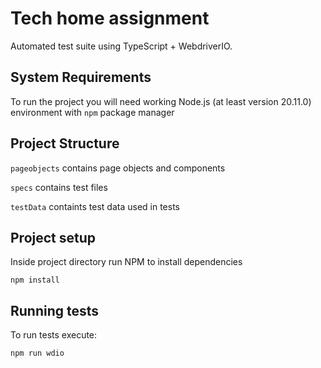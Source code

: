 # Tech home assignment

Automated test suite using TypeScript + WebdriverIO.

## System Requirements

To run the project you will need working Node.js (at least version 20.11.0) environment with `npm` package manager

## Project Structure

`pageobjects` contains page objects and components

`specs` contains test files

`testData` containts test data used in tests

## Project setup

Inside project directory run NPM to install dependencies

```shell
npm install
```

## Running tests

To run tests execute:

```shell
npm run wdio
```